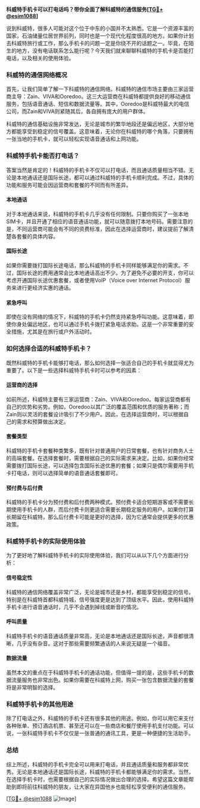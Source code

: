 **科威特手机卡可以打电话吗？带你全面了解科威特的通信服务[[TG💪+ @esim1088](https://t.me/s/esim1088)]**

说到科威特，很多人可能对这个位于中东的小国并不太熟悉。它是一个资源丰富的国家，石油储量位居世界前列，同时也是一个现代化程度很高的地方。如果你计划去科威特旅行或工作，那么手机卡的问题一定是你绕不开的话题之一。毕竟，在陌生的地方，没有电话联系怎么能行呢？今天我们就来聊聊科威特的手机卡是否能打电话，以及相关的使用体验。

### 科威特的通信网络概况

首先，让我们简单了解一下科威特的通信网络。科威特的通信市场主要由三家运营商主导：Zain、VIVA和Ooredoo。这三大运营商在科威特都提供良好的移动通信服务，包括语音通话、短信和数据流量等。其中，Ooredoo是科威特最大的电信公司，而Zain和VIVA则紧随其后，各自拥有庞大的用户群体。

科威特的通信基础设施非常发达，无论是城市的繁华地段还是偏远地区，大部分地方都能享受到稳定的信号覆盖。这意味着，无论你在科威特的哪个角落，只要拥有一张当地的手机卡，就可以轻松实现语音通话和上网功能。

### 科威特手机卡能否打电话？

答案当然是肯定的！科威特的手机卡不仅可以打电话，而且通话质量相当不错。无论是本地通话还是国际长途，都可以通过科威特的手机卡顺利完成。不过，具体的功能和服务可能会因运营商和套餐的不同而有所差异。

#### 本地通话

对于本地通话来说，科威特的手机卡几乎没有任何限制。只要你购买了一张本地SIM卡，并且开通了相应的语音通话功能，就可以随意拨打本地号码。需要注意的是，不同运营商可能会有不同的资费标准，因此在选择运营商时，建议提前了解清楚各套餐的具体内容。

#### 国际长途

如果你需要拨打国际长途电话，那么科威特的手机卡同样能够满足你的需求。不过，国际长途的费用通常会比本地通话高出不少。为了避免不必要的开支，你可以考虑开通国际长途优惠套餐，或者使用VoIP（Voice over Internet Protocol）服务来进行更经济实惠的通话。

#### 紧急呼叫

即使在没有网络的情况下，科威特的手机卡仍然支持紧急呼叫功能。这意味着，即使你身处偏远地区，也可以通过手机卡拨打紧急电话求助。这是一个非常重要的安全措施，尤其是在旅行或户外活动时。

### 如何选择合适的科威特手机卡？

既然科威特的手机卡能够打电话，那么如何选择一张适合自己的手机卡就显得尤为重要了。以下是一些选择科威特手机卡时可以参考的因素：

#### 运营商的选择

如前所述，科威特主要有三家运营商：Zain、VIVA和Ooredoo。每家运营商都有自己的优势和劣势。例如，Ooredoo以其广泛的覆盖范围和优质的服务著称；而Zain则以灵活的套餐设计吸引了不少用户。因此，在选择运营商时，可以根据自己的需求和预算做出决定。

#### 套餐类型

科威特的手机卡套餐种类繁多，既有针对普通用户的日常套餐，也有针对商务人士的高端套餐。在选择套餐时，需要根据自己的实际需求来决定。比如，如果你经常需要拨打国际长途，可以选择包含国际长途优惠的套餐；如果只是偶尔需要用手机卡打电话，则可以选择简单的语音通话套餐即可。

#### 预付费与后付费

科威特的手机卡分为预付费和后付费两种模式。预付费卡适合短期游客或不需要长期使用手机卡的人群，而后付费卡则更适合需要长期稳定服务的用户。如果你打算长期留在科威特，那么后付费卡可能是更好的选择，因为它通常会提供更多的优惠政策。

### 科威特手机卡的实际使用体验

为了更好地了解科威特手机卡的实际使用体验，我们可以从以下几个方面进行分析：

#### 信号稳定性

科威特的通信网络覆盖非常广泛，无论是城市还是乡村，都能享受到稳定的信号。特别是在科威特首都科威特城，信号强度更是达到了顶级水平。因此，使用科威特手机卡进行语音通话时，几乎不会遇到掉线或断音的情况。

#### 呼叫质量

科威特手机卡的语音通话质量非常高，无论是本地通话还是国际长途，声音都很清晰，几乎没有杂音。这对于那些需要频繁通话的人来说无疑是一个福音。

#### 数据流量

虽然本文的重点在于科威特手机卡的通话功能，但值得一提的是，这些手机卡的数据流量服务也非常出色。如果你需要在科威特上网，购买一张包含数据流量的套餐将是非常明智的选择。

### 科威特手机卡的其他用途

除了打电话之外，科威特的手机卡还有很多其他的用途。例如，你可以用它来支付各种账单、预订酒店机票、甚至还可以在一些商店和餐厅使用手机支付功能。可以说，一张科威特手机卡不仅仅是一张普通的通讯工具，更是一种便捷的生活助手。

### 总结

综上所述，科威特的手机卡完全可以用来打电话，并且通话质量和服务都非常优秀。无论是本地通话还是国际长途，科威特的手机卡都能够满足你的需求。当然，在选择手机卡时，也需要根据自己的实际情况做出合理的选择。希望这篇文章能帮助到即将前往科威特的朋友，让大家在异国他乡也能轻松享受便利的通信服务。

[[TG💪+ @esim1088](https://t.me/s/esim1088) ![Image](https://i.postimg.cc/4NQfJmqS/Snipaste-2025-05-13-00-14-12.png)]